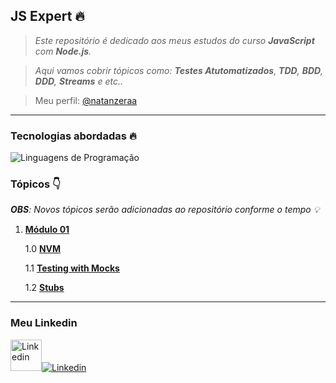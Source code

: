 ## JS Expert 🔥

> _Este repositório é dedicado aos meus estudos do curso **JavaScript** com **Node.js**._

> _Aqui vamos cobrir tópicos como: **Testes Atutomatizados**, **TDD**, **BDD**, **DDD**, **Streams** e etc.._

> Meu perfil: [@natanzeraa](https://www.linkedin.com/in/natan-oliveira-71023822b/)

---

### Tecnologias abordadas 🔥

<img src="https://skillicons.dev/icons?i=javascript,nodejs&perline=2" alt="Linguagens de Programação" />

### Tópicos 👇

_**OBS**: Novos tópicos serão adicionadas ao repositório conforme o tempo 💡_

1. [**Módulo 01**](https://github.com/natanzeraa/js-expert/tree/main/modulo01)

   1.0 [**NVM**](https://github.com/natanzeraa/js-expert/tree/main/modulo01/aula00-nvm)

   1.1 [**Testing with Mocks**](https://github.com/natanzeraa/js-expert/tree/main/modulo01/aula01-mocks)
   
   1.2 [**Stubs**](https://github.com/natanzeraa/js-expert/tree/main/modulo01/aula02-stubs)

---

### Meu Linkedin

<a href="https://www.linkedin.com/in/natan-oliveira-71023822b/" target="_blank"><img src="https://avatars.githubusercontent.com/u/172435339?v=4&perline=15" height=50 alt="Linkedin" /><img src="https://skillicons.dev/icons?i=linkedin&perline=15" alt="Linkedin" /></a>
